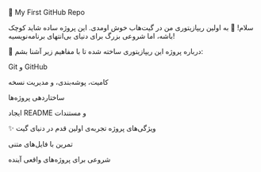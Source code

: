 🚀 My First GitHub Repo

سلام! 👋
به اولین ریپازیتوری من در گیت‌هاب خوش اومدی. این پروژه ساده شاید کوچک باشه، اما شروعی بزرگ برای دنیای بی‌انتهای برنامه‌نویسیه!

🧠 درباره پروژه
این ریپازیتوری ساخته شده تا با مفاهیم زیر آشنا بشم:

Git و GitHub

کامیت، پوشه‌بندی، و مدیریت نسخه

ساختاردهی پروژه‌ها

ایجاد README و مستندات

✨ ویژگی‌های پروژه
تجربه‌ی اولین قدم در دنیای گیت

تمرین با فایل‌های متنی

شروعی برای پروژه‌های واقعی آینده
